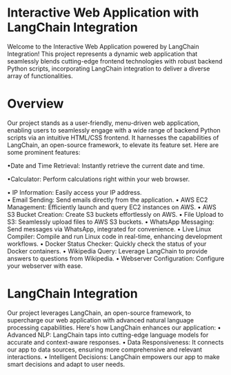 # Interactive Web Application with LangChain Integration 
Welcome to the Interactive Web Application powered by LangChain Integration! This project represents a dynamic web application that seamlessly blends cutting-edge frontend technologies with robust backend Python scripts, incorporating LangChain integration to deliver a diverse array of functionalities.

# Overview
Our project stands as a user-friendly, menu-driven web application, enabling users to seamlessly engage with a wide range of backend Python scripts via an intuitive HTML/CSS frontend. It harnesses the capabilities of LangChain, an open-source framework, to elevate its feature set. Here are some prominent features: 			

 •Date and Time Retrieval: Instantly retrieve the current date and time.	
 
 •Calculator: Perform calculations right within your web browser.	
	
•	IP Information: Easily access your IP address.	
•	Email Sending: Send emails directly from the application.
•	AWS EC2 Management: Efficiently launch and query EC2 instances on AWS.
•	AWS S3 Bucket Creation: Create S3 buckets effortlessly on AWS.
•	File Upload to S3: Seamlessly upload files to AWS S3 buckets.
•	WhatsApp Messaging: Send messages via WhatsApp, integrated for convenience.
•	Live Linux Compiler: Compile and run Linux code in real-time, enhancing development workflows.
•	Docker Status Checker: Quickly check the status of your Docker containers.
•	Wikipedia Query: Leverage LangChain to provide answers to questions from Wikipedia.
•	Webserver Configuration: Configure your webserver with ease.

# LangChain Integration
Our project leverages LangChain, an open-source framework, to supercharge our web application with advanced natural language
processing capabilities. Here's how LangChain enhances our application:
•	Advanced NLP: LangChain taps into cutting-edge language models for accurate and context-aware responses.
•	Data Responsiveness: It connects our app to data sources, ensuring more comprehensive and relevant interactions.
•	Intelligent Decisions: LangChain empowers our app to make smart decisions and adapt to user needs.










